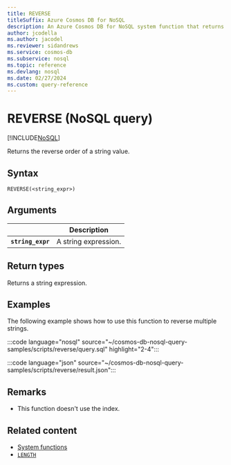 ```yaml
---
title: REVERSE
titleSuffix: Azure Cosmos DB for NoSQL
description: An Azure Cosmos DB for NoSQL system function that returns a reversed string.
author: jcodella
ms.author: jacodel
ms.reviewer: sidandrews
ms.service: cosmos-db
ms.subservice: nosql
ms.topic: reference
ms.devlang: nosql
ms.date: 02/27/2024
ms.custom: query-reference
---
```


# REVERSE (NoSQL query)

[!INCLUDE[NoSQL](../../includes/appliesto-nosql.md)]

Returns the reverse order of a string value.  

## Syntax

```nosql
REVERSE(<string_expr>)  
```

## Arguments

| | Description |
| --- | --- |
| **`string_expr`** | A string expression. |

## Return types

Returns a string expression.  

## Examples

The following example shows how to use this function to reverse multiple strings.

:::code language="nosql" source="~/cosmos-db-nosql-query-samples/scripts/reverse/query.sql" highlight="2-4":::

:::code language="json" source="~/cosmos-db-nosql-query-samples/scripts/reverse/result.json":::

## Remarks

- This function doesn't use the index.

## Related content

- [System functions](system-functions.yml)
- [`LENGTH`](length.md)
